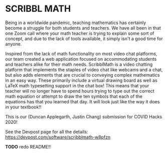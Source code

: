 # SCRIBBL MATH 

Being in a worldwide pandemic, teaching mathematics has certainly become a struggle for both students and teachers. We have all been in that one Zoom call where your math teacher is trying to explain some sort of concept, and due to the lack of tools available, it simply isn't a good time for anyone.

Inspired from the lack of math functionality on most video chat platforms, our team created a web application focused on accommodating students and teachers alike for their math needs. ScribblMath is a video chatting platform that implements the staples of video chat like webcams and a chat, but also adds elements that are crucial to conveying complex mathematics in an easy way. These primarily include a virtual drawing board as well as LaTeX math typesetting support in the chat box! This means that your teacher will no longer have to spend hours trying to type out the correct math equation or attempt to draw the ten symbols that each of the equations has that you learned that day. It will look just like the way it does in your textbook!!

This is our (Duncan Applegarth, Justin Chang) submission for COVID Hacks 2020!

See the Devpost page for all the details: https://devpost.com/software/scribblmath-w8pfzn

**TODO** redo README!!